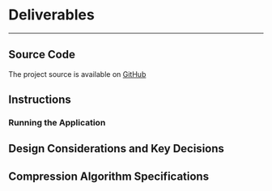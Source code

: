 # Deliverables

--- 

## Source Code

The project source is available on [GitHub](https://github.com/mimlowe/bodyport-ecg)

## Instructions

### Running the Application


## Design Considerations and Key Decisions


## Compression Algorithm Specifications
